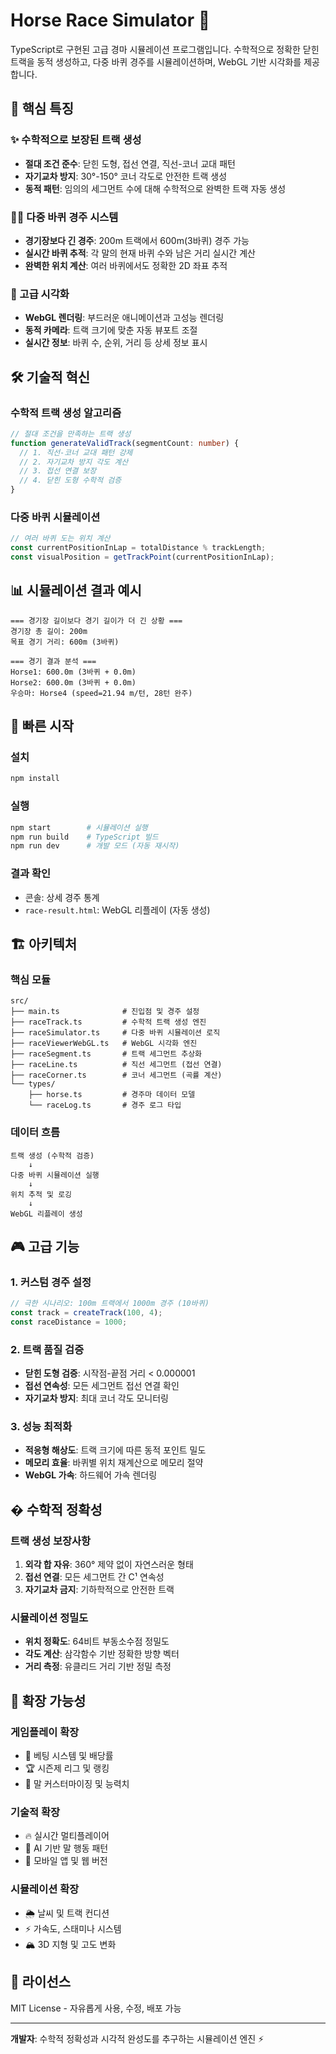 # Horse Race Simulator 🏇

TypeScript로 구현된 고급 경마 시뮬레이션 프로그램입니다. 수학적으로 정확한 닫힌 트랙을 동적 생성하고, 다중 바퀴 경주를 시뮬레이션하며, WebGL 기반 시각화를 제공합니다.

## 🎯 핵심 특징

### ✨ 수학적으로 보장된 트랙 생성

- **절대 조건 준수**: 닫힌 도형, 접선 연결, 직선-코너 교대 패턴
- **자기교차 방지**: 30°-150° 코너 각도로 안전한 트랙 생성
- **동적 패턴**: 임의의 세그먼트 수에 대해 수학적으로 완벽한 트랙 자동 생성

### 🏃‍♂️ 다중 바퀴 경주 시스템

- **경기장보다 긴 경주**: 200m 트랙에서 600m(3바퀴) 경주 가능
- **실시간 바퀴 추적**: 각 말의 현재 바퀴 수와 남은 거리 실시간 계산
- **완벽한 위치 계산**: 여러 바퀴에서도 정확한 2D 좌표 추적

### 🎨 고급 시각화

- **WebGL 렌더링**: 부드러운 애니메이션과 고성능 렌더링
- **동적 카메라**: 트랙 크기에 맞춘 자동 뷰포트 조절
- **실시간 정보**: 바퀴 수, 순위, 거리 등 상세 정보 표시

## 🛠 기술적 혁신

### 수학적 트랙 생성 알고리즘

```typescript
// 절대 조건을 만족하는 트랙 생성
function generateValidTrack(segmentCount: number) {
  // 1. 직선-코너 교대 패턴 강제
  // 2. 자기교차 방지 각도 계산
  // 3. 접선 연결 보장
  // 4. 닫힌 도형 수학적 검증
}
```

### 다중 바퀴 시뮬레이션

```typescript
// 여러 바퀴 도는 위치 계산
const currentPositionInLap = totalDistance % trackLength;
const visualPosition = getTrackPoint(currentPositionInLap);
```

## 📊 시뮬레이션 결과 예시

```
=== 경기장 길이보다 경기 길이가 더 긴 상황 ===
경기장 총 길이: 200m
목표 경기 거리: 600m (3바퀴)

=== 경기 결과 분석 ===
Horse1: 600.0m (3바퀴 + 0.0m)
Horse2: 600.0m (3바퀴 + 0.0m)
우승마: Horse4 (speed=21.94 m/턴, 28턴 완주)
```

## 🚀 빠른 시작

### 설치

```bash
npm install
```

### 실행

```bash
npm start        # 시뮬레이션 실행
npm run build    # TypeScript 빌드
npm run dev      # 개발 모드 (자동 재시작)
```

### 결과 확인

- 콘솔: 상세 경주 통계
- `race-result.html`: WebGL 리플레이 (자동 생성)

## 🏗 아키텍처

### 핵심 모듈

```
src/
├── main.ts              # 진입점 및 경주 설정
├── raceTrack.ts         # 수학적 트랙 생성 엔진
├── raceSimulator.ts     # 다중 바퀴 시뮬레이션 로직
├── raceViewerWebGL.ts   # WebGL 시각화 엔진
├── raceSegment.ts       # 트랙 세그먼트 추상화
├── raceLine.ts          # 직선 세그먼트 (접선 연결)
├── raceCorner.ts        # 코너 세그먼트 (곡률 계산)
└── types/
    ├── horse.ts         # 경주마 데이터 모델
    └── raceLog.ts       # 경주 로그 타입
```

### 데이터 흐름

```
트랙 생성 (수학적 검증)
    ↓
다중 바퀴 시뮬레이션 실행
    ↓
위치 추적 및 로깅
    ↓
WebGL 리플레이 생성
```

## 🎮 고급 기능

### 1. 커스텀 경주 설정

```typescript
// 극한 시나리오: 100m 트랙에서 1000m 경주 (10바퀴)
const track = createTrack(100, 4);
const raceDistance = 1000;
```

### 2. 트랙 품질 검증

- **닫힌 도형 검증**: 시작점-끝점 거리 < 0.000001
- **접선 연속성**: 모든 세그먼트 접선 연결 확인
- **자기교차 방지**: 최대 코너 각도 모니터링

### 3. 성능 최적화

- **적응형 해상도**: 트랙 크기에 따른 동적 포인트 밀도
- **메모리 효율**: 바퀴별 위치 재계산으로 메모리 절약
- **WebGL 가속**: 하드웨어 가속 렌더링

## � 수학적 정확성

### 트랙 생성 보장사항

1. **외각 합 자유**: 360° 제약 없이 자연스러운 형태
2. **접선 연결**: 모든 세그먼트 간 C¹ 연속성
3. **자기교차 금지**: 기하학적으로 안전한 트랙

### 시뮬레이션 정밀도

- **위치 정확도**: 64비트 부동소수점 정밀도
- **각도 계산**: 삼각함수 기반 정확한 방향 벡터
- **거리 측정**: 유클리드 거리 기반 정밀 측정

## 🌟 확장 가능성

### 게임플레이 확장

- 🎲 베팅 시스템 및 배당률
- 🏆 시즌제 리그 및 랭킹
- 🎨 말 커스터마이징 및 능력치

### 기술적 확장

- 🔥 실시간 멀티플레이어
- 🧠 AI 기반 말 행동 패턴
- 📱 모바일 앱 및 웹 버전

### 시뮬레이션 확장

- 🌦 날씨 및 트랙 컨디션
- ⚡ 가속도, 스태미나 시스템
- 🏔 3D 지형 및 고도 변화

## 📜 라이선스

MIT License - 자유롭게 사용, 수정, 배포 가능

---

**개발자**: 수학적 정확성과 시각적 완성도를 추구하는 시뮬레이션 엔진 ⚡
